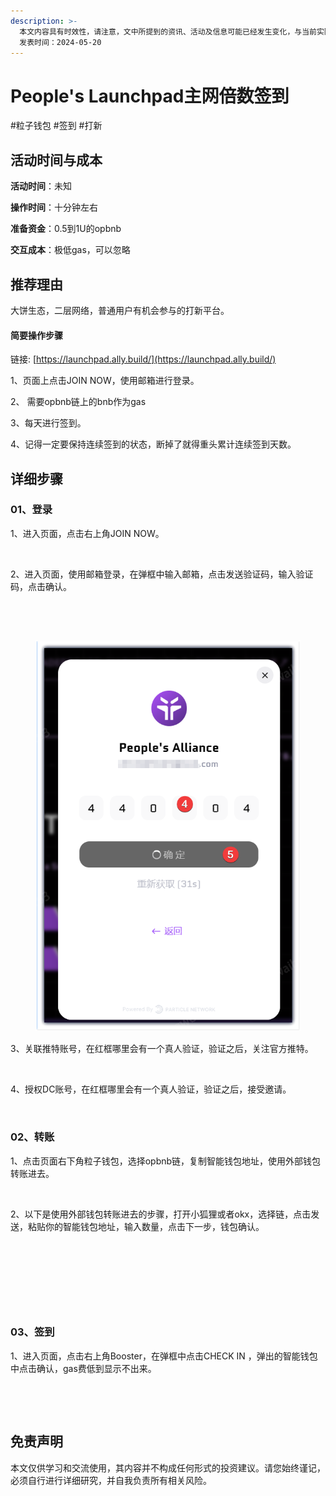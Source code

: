 ```yaml
---
description: >-
  本文内容具有时效性，请注意，文中所提到的资讯、活动及信息可能已经发生变化，与当前实际情况有所不同。我们建议您在做出任何决策之前，始终进行自主研究和验证。
  发表时间：2024-05-20
---
```


# People's Launchpad主网倍数签到

\#粒子钱包 #签到 #打新

## 活动时间与成本 <a href="#huo-dong-shi-jian-yu-cheng-ben" id="huo-dong-shi-jian-yu-cheng-ben"></a>

**活动时间**：未知

**操作时间**：十分钟左右

**准备资金**：0.5到1U的opbnb

**交互成本**：极低gas，可以忽略

## 推荐理由 <a href="#tui-jian-li-you" id="tui-jian-li-you"></a>

大饼生态，二层网络，普通用户有机会参与的打新平台。

#### 简要操作步骤 <a href="#jian-yao-cao-zuo-bu-zhou" id="jian-yao-cao-zuo-bu-zhou"></a>

链接: [https://launchpad.ally.build/](https://launchpad.ally.build/)

1、页面上点击JOIN NOW，使用邮箱进行登录。

2、 需要opbnb链上的bnb作为gas

3、每天进行签到。

4、记得一定要保持连续签到的状态，断掉了就得重头累计连续签到天数。

## 详细步骤 <a href="#xiang-xi-bu-zhou" id="xiang-xi-bu-zhou"></a>

### **01、登录**

1、进入页面，点击右上角JOIN NOW。

<figure><img src="https://airdrop.wejoinweb3.com/~gitbook/image?url=http%3A%2F%2Fbs-image-host.oss-cn-guangzhou.aliyuncs.com%2FPasted%2520image%252020240520160806.png.jpg&#x26;width=768&#x26;dpr=4&#x26;quality=100&#x26;sign=f79f6377&#x26;sv=1" alt=""><figcaption></figcaption></figure>

2、进入页面，使用邮箱登录，在弹框中输入邮箱，点击发送验证码，输入验证码，点击确认。

<figure><img src="https://airdrop.wejoinweb3.com/~gitbook/image?url=http%3A%2F%2Fbs-image-host.oss-cn-guangzhou.aliyuncs.com%2FPasted%2520image%252020240520160835.png.jpg&#x26;width=768&#x26;dpr=4&#x26;quality=100&#x26;sign=9a69cdfd&#x26;sv=1" alt=""><figcaption></figcaption></figure>

<figure><img src="https://airdrop.wejoinweb3.com/~gitbook/image?url=http%3A%2F%2Fbs-image-host.oss-cn-guangzhou.aliyuncs.com%2FPasted%2520image%252020240520150237.png.jpg&#x26;width=768&#x26;dpr=4&#x26;quality=100&#x26;sign=b1c4ccde&#x26;sv=1" alt=""><figcaption></figcaption></figure>

<figure><img src="../.gitbook/assets/image.png" alt=""><figcaption></figcaption></figure>

3、关联推特账号，在红框哪里会有一个真人验证，验证之后，关注官方推特。

<figure><img src="https://airdrop.wejoinweb3.com/~gitbook/image?url=http%3A%2F%2Fbs-image-host.oss-cn-guangzhou.aliyuncs.com%2FPasted%2520image%252020240520160942.png.jpg&#x26;width=768&#x26;dpr=4&#x26;quality=100&#x26;sign=6776d922&#x26;sv=1" alt=""><figcaption></figcaption></figure>

4、授权DC账号，在红框哪里会有一个真人验证，验证之后，接受邀请。

<figure><img src="https://airdrop.wejoinweb3.com/~gitbook/image?url=http%3A%2F%2Fbs-image-host.oss-cn-guangzhou.aliyuncs.com%2FPasted%2520image%252020240520161038.png.jpg&#x26;width=768&#x26;dpr=4&#x26;quality=100&#x26;sign=e0caa573&#x26;sv=1" alt=""><figcaption></figcaption></figure>

### **02、转账**

1、点击页面右下角粒子钱包，选择opbnb链，复制智能钱包地址，使用外部钱包转账进去。

<figure><img src="https://airdrop.wejoinweb3.com/~gitbook/image?url=http%3A%2F%2Fbs-image-host.oss-cn-guangzhou.aliyuncs.com%2FPasted%2520image%252020240520161945.png.jpg&#x26;width=768&#x26;dpr=4&#x26;quality=100&#x26;sign=40f0f91e&#x26;sv=1" alt=""><figcaption></figcaption></figure>

2、以下是使用外部钱包转账进去的步骤，打开小狐狸或者okx，选择链，点击发送，粘贴你的智能钱包地址，输入数量，点击下一步，钱包确认。

<figure><img src="https://airdrop.wejoinweb3.com/~gitbook/image?url=http%3A%2F%2Fbs-image-host.oss-cn-guangzhou.aliyuncs.com%2FPasted%2520image%252020240520163539.png.jpg&#x26;width=768&#x26;dpr=4&#x26;quality=100&#x26;sign=bc92ad9&#x26;sv=1" alt=""><figcaption></figcaption></figure>

<figure><img src="https://airdrop.wejoinweb3.com/~gitbook/image?url=http%3A%2F%2Fbs-image-host.oss-cn-guangzhou.aliyuncs.com%2FPasted%2520image%252020240520163609.png.jpg&#x26;width=768&#x26;dpr=4&#x26;quality=100&#x26;sign=c27d01e3&#x26;sv=1" alt=""><figcaption></figcaption></figure>

<figure><img src="https://airdrop.wejoinweb3.com/~gitbook/image?url=http%3A%2F%2Fbs-image-host.oss-cn-guangzhou.aliyuncs.com%2FPasted%2520image%252020240520163643.png.jpg&#x26;width=768&#x26;dpr=4&#x26;quality=100&#x26;sign=6bba2939&#x26;sv=1" alt=""><figcaption></figcaption></figure>

<figure><img src="https://airdrop.wejoinweb3.com/~gitbook/image?url=http%3A%2F%2Fbs-image-host.oss-cn-guangzhou.aliyuncs.com%2FPasted%2520image%252020240520163716.png.jpg&#x26;width=768&#x26;dpr=4&#x26;quality=100&#x26;sign=5f5d9136&#x26;sv=1" alt=""><figcaption></figcaption></figure>

### **03、签到**

1、进入页面，点击右上角Booster，在弹框中点击CHECK IN ，弹出的智能钱包中点击确认，gas费低到显示不出来。

<figure><img src="https://airdrop.wejoinweb3.com/~gitbook/image?url=http%3A%2F%2Fbs-image-host.oss-cn-guangzhou.aliyuncs.com%2FPasted%2520image%252020240520161219.png.jpg&#x26;width=768&#x26;dpr=4&#x26;quality=100&#x26;sign=c1b0023a&#x26;sv=1" alt=""><figcaption></figcaption></figure>

<figure><img src="https://airdrop.wejoinweb3.com/~gitbook/image?url=http%3A%2F%2Fbs-image-host.oss-cn-guangzhou.aliyuncs.com%2FPasted%2520image%252020240520163818.png.jpg&#x26;width=768&#x26;dpr=4&#x26;quality=100&#x26;sign=eb78ad8b&#x26;sv=1" alt=""><figcaption></figcaption></figure>

## 免责声明 <a href="#mian-ze-sheng-ming" id="mian-ze-sheng-ming"></a>

本文仅供学习和交流使用，其内容并不构成任何形式的投资建议。请您始终谨记，必须自行进行详细研究，并自我负责所有相关风险。
